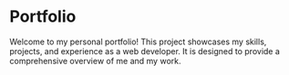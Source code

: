 # Portfolio

Welcome to my personal portfolio! This project showcases my skills, projects, and experience as a web developer. It is designed to provide a comprehensive overview of me and my work.

